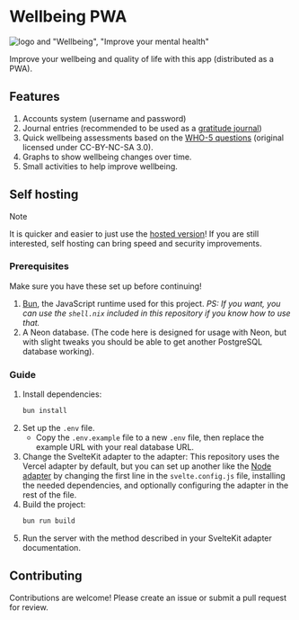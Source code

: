 # Wellbeing PWA

![logo and "Wellbeing", "Improve your mental health"](https://cloud-msq5swus7-hack-club-bot.vercel.app/0wellbeing-ss-mini.jpg)

Improve your wellbeing and quality of life with this app (distributed as a PWA).

## Features
1. Accounts system (username and password)
2. Journal entries (recommended to be used as a [gratitude journal](https://en.wikipedia.org/wiki/Gratitude_journal))
3. Quick wellbeing assessments based on the [WHO-5 questions](https://www.who.int/publications/m/item/WHO-UCN-MSD-MHE-2024.01) (original licensed under CC-BY-NC-SA 3.0).
4. Graphs to show wellbeing changes over time.
5. Small activities to help improve wellbeing.

## Self hosting

> [!NOTE]
> It is quicker and easier to just use the [hosted version](https://wellbeing.devarsh.me)! If you are still interested, self hosting can bring speed and security improvements.

### Prerequisites
Make sure you have these set up before continuing!
1. [Bun](https://bun.sh), the JavaScript runtime used for this project. _PS: If you want, you can use the `shell.nix` included in this repository if you know how to use that._
2. A Neon database. (The code here is designed for usage with Neon, but with slight tweaks you should be able to get another PostgreSQL database working).
### Guide
1. Install dependencies:
   ```bash
   bun install
   ```
2. Set up the `.env` file.
   - Copy the `.env.example` file to a new `.env` file, then replace the example URL with your real database URL.
3. Change the SvelteKit adapter to the adapter: This repository uses the Vercel adapter by default, but you can set up another like the [Node adapter](https://svelte.dev/docs/kit/adapter-node) by changing the first line in the `svelte.config.js` file, installing the needed dependencies, and optionally configuring the adapter in the rest of the file.
3. Build the project:
   ```bash
   bun run build
   ```
4. Run the server with the method described in your SvelteKit adapter documentation.

## Contributing

Contributions are welcome! Please create an issue or submit a pull request for review.
